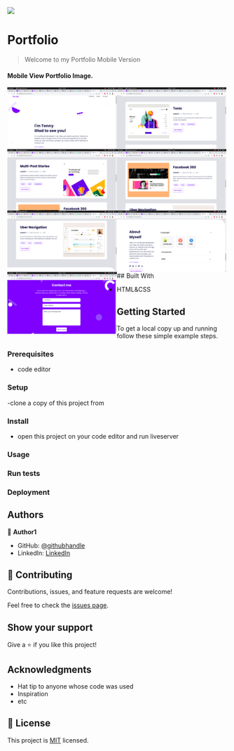 ![](https://github.com/tonnymuchui/Portfolio.git)

# Portfolio

> Welcome to my Portfolio Mobile Version

#### Mobile View Portfolio Image.

<img align="left" width="250" src="/images/desk1.png" alt="Portfolio Mobile View" />
<img align="left" width="250" src="/images/desk2.png" alt="Portfolio Mobile View" />
<img align="left" width="250" src="/images/desk3.png" alt="Portfolio Mobile View" />
<img align="left" width="250" src="/images/desk4.png" alt="Portfolio Mobile View" />
<img align="left" width="250" src="/images/desk5.png" alt="Portfolio Mobile View" />
<img align="left" width="250" src="/images/desk6.png" alt="Portfolio Mobile View" />
<img align="left" width="250" src="/images/desk7.png" alt="Portfolio Mobile View" />
## Built With

- HTML&CSS

## Getting Started

To get a local copy up and running follow these simple example steps.

### Prerequisites
- code editor
### Setup
-clone a copy of this project from 
### Install
- open this project on your code editor and run liveserver
### Usage

### Run tests

### Deployment



## Authors

👤 **Author1**

- GitHub: [@githubhandle](https://github.com/tonnymuchui/Portfolio.git)
- LinkedIn: [LinkedIn](https://www.linkedin.com/in/tonny-muchui-murungi-9b549a174/)


## 🤝 Contributing

Contributions, issues, and feature requests are welcome!

Feel free to check the [issues page](../../issues/).

## Show your support

Give a ⭐️ if you like this project!

## Acknowledgments

- Hat tip to anyone whose code was used
- Inspiration
- etc

## 📝 License

This project is [MIT](./LICENSE) licensed.